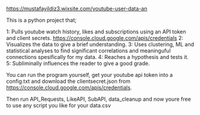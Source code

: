 https://mustafayildiz3.wixsite.com/youtube-user-data-an

This is a python project that;

1: Pulls youtube watch history, likes and subscriptions using an API token and client secrets. https://console.cloud.google.com/apis/credentials
2: Visualizes the data to give a brief understanding.
3: Uses clustering, ML and statistical analyses to find significant correlations and meaninguful connections spesifically for my data.
4: Reaches a hypothesis and tests it.
5: Subliminally influences the reader to give a good grade.

You can run the program yourself, get your youtube api token into a config.txt and download the clientsecret.json from https://console.cloud.google.com/apis/credentials.

Then run API_Requests, LikeAPI, SubAPI, data_cleanup and now youre free to use any script you like for your data.csv
